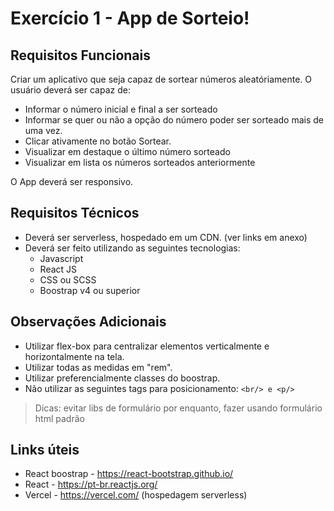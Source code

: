 # Exercício 1 - App de Sorteio!

## Requisitos Funcionais

Criar um aplicativo que seja capaz de sortear números aleatóriamente.
O usuário deverá ser capaz de:

 - Informar o número inicial e final a ser sorteado
 - Informar se quer ou não a opção do número poder ser sorteado mais de uma vez.
 - Clicar ativamente no botão Sortear.
 - Visualizar em destaque o último número sorteado
 - Visualizar em lista os números sorteados anteriormente
 
 O App deverá ser responsivo.

## Requisitos Técnicos

- Deverá ser serverless, hospedado em um CDN. (ver links em anexo)
- Deverá ser feito utilizando as seguintes tecnologias:
	- Javascript
	- React JS
	- CSS ou SCSS
	- Boostrap v4 ou superior

## Observações Adicionais

- Utilizar flex-box para centralizar elementos verticalmente e horizontalmente na tela.
- Utilizar todas as medidas em "rem".
- Utilizar preferencialmente classes do boostrap.
- Não utilizar as seguintes tags para posicionamento: `<br/> e <p/>`

>Dicas: evitar libs de formulário por enquanto, fazer usando formulário html padrão

## Links úteis

- React boostrap - https://react-bootstrap.github.io/
- React - https://pt-br.reactjs.org/
- Vercel - https://vercel.com/ (hospedagem serverless)